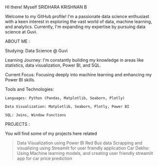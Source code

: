 HI there! Myself SRIDHARA KRISHNAN B 

Welcome to my GitHub profile! I'm a passionate data science enthusiast with a keen interest in exploring the vast world of data, machine learning, and analytics. Currently, I'm expanding my expertise by pursuing data science at Guvi.

ABOUT ME :
   
   Studying: Data Science @ Guvi
  
   Learning Journey: I'm constantly building my knowledge in areas like statistics, data visualization, Power BI, and SQL.
  
   Current Focus: Focusing deeply into machine learning and enhancing my Power BI skills.
   
   Tools and Technologies:
    
    Languages: Python (Pandas, Matplotlib, Seaborn, Plotly)
    
    Data Visualization: Matplotlib, Seaborn, Plotly, Power BI
    
    SQL: Joins, Window Functions 

PROJECTS :

You will find some of my projects here related
>Data Visualization using Power BI
>Red Bus data Scrapping and visualizing using Streamlit for user friendly application
>Car Dekho: Using Machine learning models, and creating user friendly streamlit app for car price prediction    
